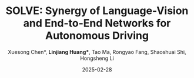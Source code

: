 ---
title: "SOLVE: Synergy of Language-Vision and End-to-End Networks for Autonomous Driving"
teaser: CVPR2025_SOVLE.png
date: 2025-02-28
author: Xuesong Chen*, <b>Linjiang Huang*</b>, Tao Ma, Rongyao Fang, Shaoshuai Shi, Hongsheng Li
venue: 'IEEE Conference on Computer Vision and Pattern Recognition (CVPR)'
---